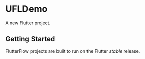 # UFLDemo

A new Flutter project.

## Getting Started

FlutterFlow projects are built to run on the Flutter _stable_ release.
